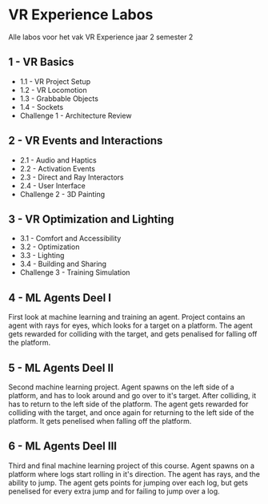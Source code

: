 # VR Experience Labos
Alle labos voor het vak VR Experience jaar 2 semester 2

## 1 - VR Basics
- 1.1 - VR Project Setup
- 1.2 - VR Locomotion
- 1.3 - Grabbable Objects
- 1.4 - Sockets
- Challenge 1 - Architecture Review

## 2 - VR Events and Interactions
- 2.1 - Audio and Haptics
- 2.2 - Activation Events
- 2.3 - Direct and Ray Interactors
- 2.4 - User Interface
- Challenge 2 - 3D Painting

## 3 - VR Optimization and Lighting
- 3.1 - Comfort and Accessibility
- 3.2 - Optimization
- 3.3 - Lighting
- 3.4 - Building and Sharing
- Challenge 3 - Training Simulation

## 4 - ML Agents Deel I
First look at machine learning and training an agent.
Project contains an agent with rays for eyes, which looks for a target on a platform.
The agent gets rewarded for colliding with the target, and gets penalised for falling off the platform.

## 5 - ML Agents Deel II
Second machine learning project.
Agent spawns on the left side of a platform, and has to look around and go over to it's target. After colliding, it has to return to the left side of the platform.
The agent gets rewarded for colliding with the target, and once again for returning to the left side of the platform. It gets penelised when falling off the platform.

## 6 - ML Agents Deel III
Third and final machine learning project of this course.
Agent spawns on a platform where logs start rolling in it's direction. The agent has rays, and the ability to jump.
The agent gets points for jumping over each log, but gets penelised for every extra jump and for failing to jump over a log.
